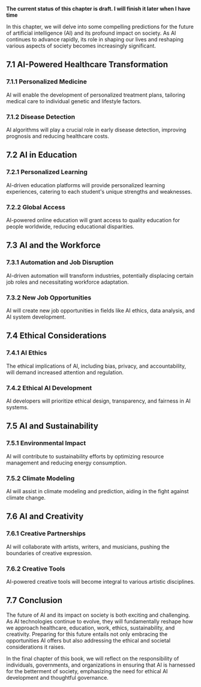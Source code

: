 **The current status of this chapter is draft. I will finish it later when I have time**

In this chapter, we will delve into some compelling predictions for the future of artificial intelligence (AI) and its profound impact on society. As AI continues to advance rapidly, its role in shaping our lives and reshaping various aspects of society becomes increasingly significant.

7.1 AI-Powered Healthcare Transformation
----------------------------------------

### 7.1.1 Personalized Medicine

AI will enable the development of personalized treatment plans, tailoring medical care to individual genetic and lifestyle factors.

### 7.1.2 Disease Detection

AI algorithms will play a crucial role in early disease detection, improving prognosis and reducing healthcare costs.

7.2 AI in Education
-------------------

### 7.2.1 Personalized Learning

AI-driven education platforms will provide personalized learning experiences, catering to each student's unique strengths and weaknesses.

### 7.2.2 Global Access

AI-powered online education will grant access to quality education for people worldwide, reducing educational disparities.

7.3 AI and the Workforce
------------------------

### 7.3.1 Automation and Job Disruption

AI-driven automation will transform industries, potentially displacing certain job roles and necessitating workforce adaptation.

### 7.3.2 New Job Opportunities

AI will create new job opportunities in fields like AI ethics, data analysis, and AI system development.

7.4 Ethical Considerations
--------------------------

### 7.4.1 AI Ethics

The ethical implications of AI, including bias, privacy, and accountability, will demand increased attention and regulation.

### 7.4.2 Ethical AI Development

AI developers will prioritize ethical design, transparency, and fairness in AI systems.

7.5 AI and Sustainability
-------------------------

### 7.5.1 Environmental Impact

AI will contribute to sustainability efforts by optimizing resource management and reducing energy consumption.

### 7.5.2 Climate Modeling

AI will assist in climate modeling and prediction, aiding in the fight against climate change.

7.6 AI and Creativity
---------------------

### 7.6.1 Creative Partnerships

AI will collaborate with artists, writers, and musicians, pushing the boundaries of creative expression.

### 7.6.2 Creative Tools

AI-powered creative tools will become integral to various artistic disciplines.

7.7 Conclusion
--------------

The future of AI and its impact on society is both exciting and challenging. As AI technologies continue to evolve, they will fundamentally reshape how we approach healthcare, education, work, ethics, sustainability, and creativity. Preparing for this future entails not only embracing the opportunities AI offers but also addressing the ethical and societal considerations it raises.

In the final chapter of this book, we will reflect on the responsibility of individuals, governments, and organizations in ensuring that AI is harnessed for the betterment of society, emphasizing the need for ethical AI development and thoughtful governance.

